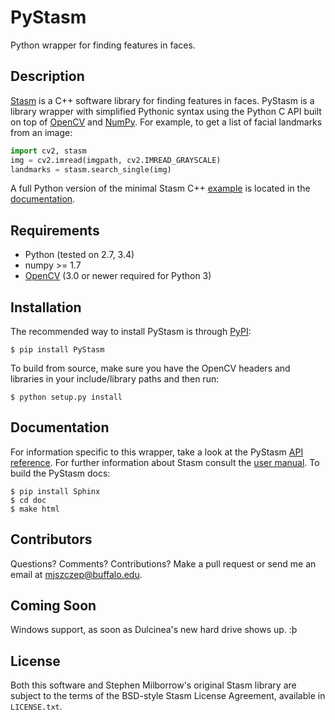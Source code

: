 # PyStasm
Python wrapper for finding features in faces.
## Description
[Stasm](http://www.milbo.users.sonic.net/stasm/) is a C++ software library for finding features in faces. PyStasm is a library wrapper with simplified Pythonic syntax using the Python C API built on top of [OpenCV](http://opencv.org/) and [NumPy](http://www.numpy.org/). For example, to get a list of facial landmarks from an image:
```python
import cv2, stasm
img = cv2.imread(imgpath, cv2.IMREAD_GRAYSCALE)
landmarks = stasm.search_single(img)
```
A full Python version of the minimal Stasm C++ [example](http://www.milbo.users.sonic.net/stasm/minimal.html) is located in the [documentation](http://pythonhosted.org/PyStasm).
## Requirements
* Python (tested on 2.7, 3.4)
* numpy >= 1.7
* [OpenCV](http://opencv.org/) (3.0 or newer required for Python 3)

## Installation
The recommended way to install PyStasm is through [PyPI](https://pypi.python.org/pypi/PyStasm):
```
$ pip install PyStasm
```
To build from source, make sure you have the OpenCV headers and libraries in your include/library paths and then run:
```
$ python setup.py install
```
## Documentation
For information specific to this wrapper, take a look at the PyStasm [API reference](http://pythonhosted.org/PyStasm). For further information about Stasm consult the [user manual](http://www.milbo.org/stasm-files/stasm4.pdf). To build the PyStasm docs:
```
$ pip install Sphinx
$ cd doc
$ make html
```
## Contributors
Questions? Comments? Contributions? Make a pull request or send me an email at mjszczep@buffalo.edu.
## Coming Soon
Windows support, as soon as Dulcinea's new hard drive shows up. :þ
## License
Both this software and Stephen Milborrow's original Stasm library are subject to the terms of the BSD-style Stasm License Agreement, available in `LICENSE.txt`.

